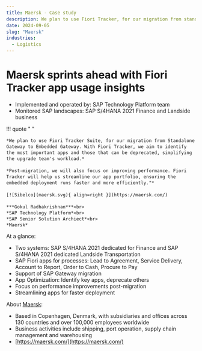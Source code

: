 ```yaml
---
title: Maersk - Case study
description: We plan to use Fiori Tracker, for our migration from standalone SAP Gateway- Gokul Radhakrishnan, SAP Senior Solution Archiect
date: 2024-09-05
slug: "Maersk"
industries:
  - Logistics
---
```

# Maersk sprints ahead with Fiori Tracker app usage insights

- Implemented and operated by: SAP Technology Platform team<br>
- Monitored SAP landscapes:  SAP S/4HANA 2021 Finance and Landside business<br>
<!-- more -->

!!! quote " "

    *We plan to use Fiori Tracker Suite, for our migration from Standalone Gateway to Embedded Gateway. With Fiori Tracker, we aim to identify the most important apps and those that can be deprecated, simplifying the upgrade team's workload.*
         
    *Post-migration, we will also focus on improving performance. Fiori Tracker will help us streamline our app portfolio, ensuring the embedded deployment runs faster and more efficiently."*

    [![Sibelco](maersk.svg){ align=right }](https://maersk.com/)

    ***Gokul Radhakrishnan***<br>
    *SAP Technology Platform*<br>
    *SAP Senior Solution Archiect*<br>
    *Maersk* 


At a glance: 

- Two systems: SAP S/4HANA 2021 dedicated for Finance and SAP S/4HANA 2021 dedicated Landside Transportation
- SAP Fiori apps for processes: Lead to Agreement, Service Delivery, Account to Report, Order to Cash, Procure to Pay
- Support of SAP Gateway migration 
- App Optimization: Identify key apps, deprecate others
- Focus on performance improvements post-migration
- Streamlining apps for faster deployment

About [Maersk](https://maersk.com/):

- Based in Copenhagen, Denmark, with subsidiaries and offices across 130 countries and over 100,000 employees worldwide
- Business activities include shipping, port operation, supply chain management and warehousing
- [https://maersk.com/](https://maersk.com/)
